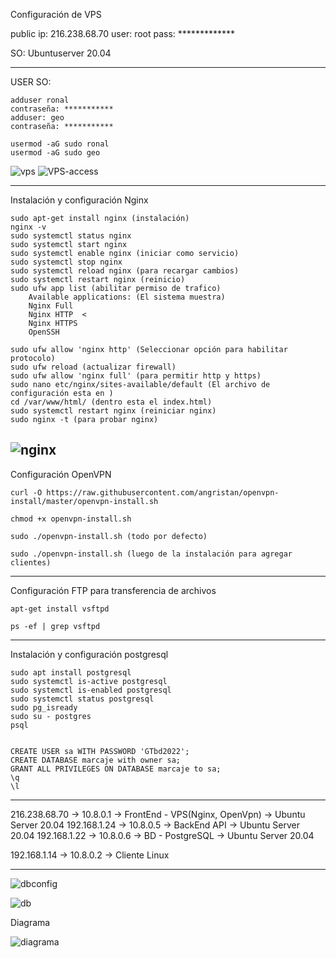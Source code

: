 Configuración de VPS

public ip: 216.238.68.70
user: root
pass: *************

SO: Ubuntuserver 20.04


---------------------------------
USER SO:

	adduser ronal
	contraseña: ***********
	adduser: geo
	contraseña: ***********

	usermod -aG sudo ronal
	usermod -aG sudo geo

![vps](https://user-images.githubusercontent.com/99605908/192432411-1b18e537-ce11-4c97-a873-676bf3404390.png)
![VPS-access](https://user-images.githubusercontent.com/99605908/192432446-266a5cd5-15bf-483e-a3ab-f66efd9cef0b.png)

------------------------------------------

Instalación y configuración Nginx

	sudo apt-get install nginx (instalación)
	nginx -v
	sudo systemctl status nginx
	sudo systemctl start nginx
	sudo systemctl enable nginx (iniciar como servicio)
	sudo systemctl stop nginx
	sudo systemctl reload nginx (para recargar cambios)
	sudo systemctl restart nginx (reinicio)
	sudo ufw app list (abilitar permiso de trafico)
		Available applications: (El sistema muestra)
		Nginx Full
		Nginx HTTP  <
		Nginx HTTPS  
		OpenSSH
		
	sudo ufw allow 'nginx http' (Seleccionar opción para habilitar protocolo)
	sudo ufw reload (actualizar firewall)
	sudo ufw allow 'nginx full' (para permitir http y https)
	sudo nano etc/nginx/sites-available/default (El archivo de configuración esta en )
	cd /var/www/html/ (dentro esta el index.html)	
	sudo systemctl restart nginx (reiniciar nginx)
	sudo nginx -t (para probar nginx)
	
![nginx](https://user-images.githubusercontent.com/99605908/192432462-c80965fd-9b70-433b-b486-6040b981c0f1.png)
--------------------------------------------------------------------------------------

Configuración OpenVPN

	curl -O https://raw.githubusercontent.com/angristan/openvpn-install/master/openvpn-install.sh

	chmod +x openvpn-install.sh

	sudo ./openvpn-install.sh (todo por defecto)

	sudo ./openvpn-install.sh (luego de la instalación para agregar clientes)


--------------------------------------------------------------------------------------

Configuración FTP para transferencia de archivos

	apt-get install vsftpd

	ps -ef | grep vsftpd
-------------------------------------------------------------------------------------

Instalación y configuración postgresql

	sudo apt install postgresql
	sudo systemctl is-active postgresql
	sudo systemctl is-enabled postgresql
	sudo systemctl status postgresql
	sudo pg_isready
	sudo su - postgres
	psql


	CREATE USER sa WITH PASSWORD 'GTbd2022';
	CREATE DATABASE marcaje with owner sa;
	GRANT ALL PRIVILEGES ON DATABASE marcaje to sa;
	\q
	\l
-------------------------------------------------------------------------------------
216.238.68.70 -> 10.8.0.1 -> FrontEnd - VPS(Nginx, OpenVpn) -> Ubuntu Server 20.04
192.168.1.24  -> 10.8.0.5 -> BackEnd API                    -> Ubuntu Server 20.04
192.168.1.22  -> 10.8.0.6 -> BD - PostgreSQL                -> Ubuntu Server 20.04

192.168.1.14  -> 10.8.0.2 -> Cliente Linux

-------------------------------------------------------------------------------------
![dbconfig](https://user-images.githubusercontent.com/99605908/193393112-df36c71c-398f-412c-b4e1-3fcaebc9097e.png)


![db](https://user-images.githubusercontent.com/99605908/193393129-aa98dc08-cf3f-4141-ad12-ce4a061fd664.png)


Diagrama

![diagrama](https://user-images.githubusercontent.com/99605908/193393853-93c94bf3-1d8f-4ef9-860c-189680573be5.png)


